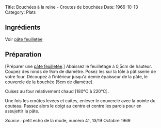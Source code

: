Title: Bouchées à la reine - Croutes de bouchées
Date: 1969-10-13
Category: Plats

## Ingrédients

Voir [pâte feuilletée](./pate_feuilletee.md)

## Préparation

\[Préparer une [pâte feuilletée](./pate_feuilletee.md).\]
Abaissez le feuilletage à 0,5cm de hauteur. Coupez des ronds de 9cm
de diamètre.
Posez les sur la tôle à pâtisserie de votre four.
Découpez à l'intérieur jusqu'à demie épaisseur de la pâte, le couvercle de la
bouchée (5cm de diamètre).

Cuisez au four relativement chaud [180°C à 220°C].

Une fois les croûtes levées et cuites, enlever le couvercle avec la pointe du
couteau. Passez alors le doigt au centre et contre les parois pour en assujettir
la pâte.

*Source :* petit echo de la mode, numéro 41, 13/19 Octobre 1969
